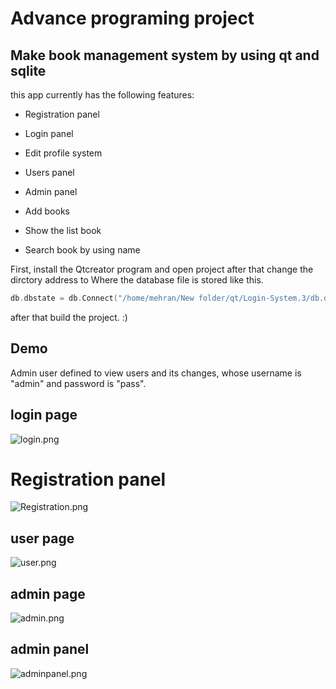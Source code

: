 # Advance programing project
## Make book management system by using qt and sqlite
this app currently has the following features:

- Registration panel

- Login panel

- Edit profile system

- Users panel

- Admin panel

- Add books

- Show the list book

- Search book by using name

First, install the Qtcreator program
and open project
after that change the dirctory address to Where the database file is stored like this.
```c++
db.dbstate = db.Connect("/home/mehran/New folder/qt/Login-System.3/db.db");
```
after that build the project. :)
## Demo
Admin user defined to view users and its changes, whose username is "admin" and password is "pass".
## login page
![login.png](https://s4.uupload.ir/files/screenshot_2022-01-18_04-40-27_0i84.png)
# Registration panel
![Registration.png](https://s4.uupload.ir/files/screenshot_2022-01-18_04-43-59_hie.png)
## user page
![user.png](https://s4.uupload.ir/files/screenshot_2022-01-18_05-16-38_ovjf.png)
## admin page
![admin.png](https://s4.uupload.ir/files/screenshot_2022-01-18_02-08-18_4reo.png)
## admin panel
![adminpanel.png](https://s4.uupload.ir/files/screenshot_2022-01-18_02-08-18_4reo.png)

